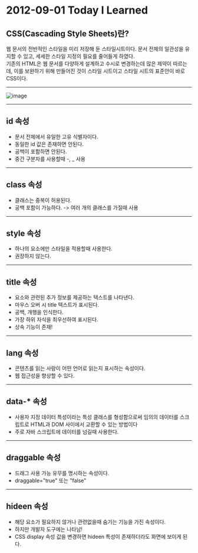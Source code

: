 # 2012-09-01 Today I Learned

## CSS(Cascading Style Sheets)란?   
웹 문서의 전반적인 스타일을 미리 저장해 둔 스타일시트이다. 문서 전체의 일관성을 유지할 수 있고, 세세한 스타일 지정의 필요를 줄어들게 하였다.   
기존의 HTML은 웹 문서를 다양하게 설계하고 수시로 변경하는데 많은 제약이 따르는데, 이를 보완하기 위해 만들어진 것이 스타일 시트이고 스타일 시트의 표준안이 바로 CSS이다.   
***

![image](https://user-images.githubusercontent.com/58898466/131782568-355cca10-21df-4cd5-bdc9-2cc9a0065972.png)

***

## id 속성
* 문서 전체에서 유일한 고유 식별자이다. 
* 동일한 id 값은 존재하면 안된다.
* 공백이 포함하면 안된다.
* 중간 구분자를 사용할때 -, _ 사용
***

## class 속성
* 클래스는 중복이 허용된다.
* 공백 포함이 가능하다. -> 여러 개의 클래스를 가질때 사용
***

## style 속성
* 하나의 요소에만 스타일을 적용할때 사용한다.
* 권장하지 않는다.
***

## title 속성
* 요소와 관련된 추가 정보를 제공하는 텍스트를 나타낸다.
* 마우스 오버 시 title 텍스트가 표시된다.
* 공백, 개행을 인식한다.
* 가장 하위 자식을 최우선하여 표시된다.
* 상속 기능이 존재!
***

## lang 속성
* 콘텐츠를 읽는 사람이 어떤 언어로 읽는지 표시하는 속성이다.
* 웹 접근성을 향상할 수 있다.
***

## data-* 속성
* 사용자 지정 데이터 특성이라는 특성 클래스를 형성함으로써 임의의 데이터를 스크립트로 HTML과 DOM 사이에서 교환할 수 있는 방법이다
* 주로 자바 스크립트에 데이터를 넘길때 사용한다.
***

## draggable 속성
* 드래그 사용 가능 유무를 명시하는 속성이다.
* draggable="true" 또는 "false"
***

## hideen 속성
* 해당 요소가 필요하지 않거나 관련없을때 숨기는 기능을 가진 속성이다.
* 하지만 개발자 도구에는 나타남!
* CSS display 속성 값을 변경하면 hideen 특성이 존재하더라도 화면에 보이게 된다.
